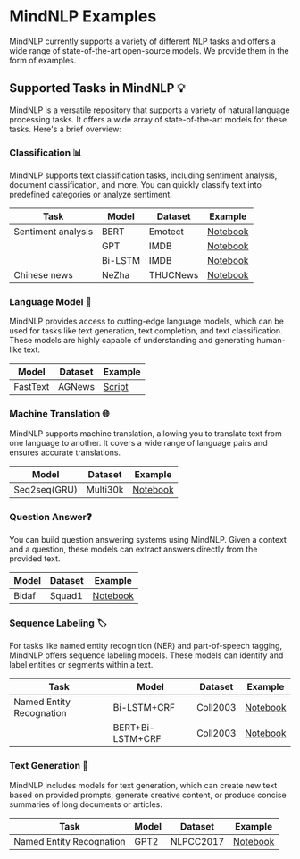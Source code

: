 # MindNLP Examples

MindNLP currently supports a variety of different NLP tasks and offers a wide range of state-of-the-art open-source models. We provide them in the form of examples.

## Supported Tasks in MindNLP 💡

MindNLP is a versatile repository that supports a variety of natural language processing tasks. It offers a wide array of state-of-the-art models for these tasks. Here's a brief overview:

### Classification 📊

MindNLP supports text classification tasks, including sentiment analysis, document classification, and more. You can quickly classify text into predefined categories or analyze sentiment.

| Task               | Model   | Dataset  | Example |
|--------------------|---------|----------|---------|
| Sentiment analysis | BERT    | Emotect  | [Notebook](./classification/bert_emotect_finetune.ipynb) |
|                    | GPT     | IMDB     | [Notebook](./classification/gpt_imdb_finetune.ipynb) |
|                    | Bi-LSTM | IMDB     | [Notebook](./classification/bilstm_imdb_concise.ipynb) |
| Chinese news       | NeZha   | THUCNews | [Notebook](./classification/nezha_classification.ipynb) |

### Language Model 🧠

MindNLP provides access to cutting-edge language models, which can be used for tasks like text generation, text completion, and text classification. These models are highly capable of understanding and generating human-like text.

| Model   | Dataset  | Example |
|---------|----------|---------|
| FastText  | AGNews | [Script](./language_model/fasttext.py) |

### Machine Translation 🌐

MindNLP supports machine translation, allowing you to translate text from one language to another. It covers a wide range of language pairs and ensures accurate translations.

| Model   | Dataset  | Example |
|---------|----------|---------|
| Seq2seq(GRU)  | Multi30k | [Notebook](./machine_translation/mindspore_sequence_to_sequence.ipynb) |

### Question Answer❓

You can build question answering systems using MindNLP. Given a context and a question, these models can extract answers directly from the provided text.

| Model   | Dataset  | Example |
|---------|----------|---------|
| Bidaf  | Squad1 | [Notebook](./question_answer/bidaf_squad_concise.ipynb) |

### Sequence Labeling 🏷️

For tasks like named entity recognition (NER) and part-of-speech tagging, MindNLP offers sequence labeling models. These models can identify and label entities or segments within a text.

| Task               | Model   | Dataset  | Example |
|--------------------|---------|----------|---------|
| Named Entity Recognation | Bi-LSTM+CRF | Coll2003 | [Notebook](./sequence_labeling/LSTM-CRF.ipynb) |
|  | BERT+Bi-LSTM+CRF | Coll2003 | [Notebook](./sequence_labeling/Bert-LSTM-CRF.ipynb) |

### Text Generation 📝

MindNLP includes models for text generation, which can create new text based on provided prompts, generate creative content, or produce concise summaries of long documents or articles.

| Task               | Model   | Dataset  | Example |
|--------------------|---------|----------|---------|
| Named Entity Recognation | GPT2 | NLPCC2017 | [Notebook](./text_generation/gpt2_summarization.ipynb) |

<!-- ### Language Understanding 🧐

In addition to the mentioned tasks, MindNLP supports various other language understanding tasks, including text entailment, paraphrasing, and more. -->
